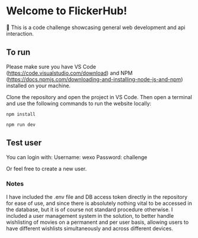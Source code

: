 # Welcome to FlickerHub!

📖 This is a code challenge showcasing general web development and api interaction.

## To run

Please make sure you have VS Code (https://code.visualstudio.com/download) and NPM (https://docs.npmjs.com/downloading-and-installing-node-js-and-npm) installed on your machine.

Clone the repository and open the project in VS Code. Then open a terminal and use the following commands to run the website locally:

```shellscript
npm install
```

```shellscript
npm run dev
```

## Test user
You can login with:
Username: wexo
Password: challenge

Or feel free to create a new user.

### Notes
I have included the .env file and DB access token directly in the repository for ease of use, and since there is absolutely nothing vital to be accessed in the database, but it is of course not standard procedure otherwise.
I included a user management system in the solution, to better handle wishlisting of movies on a permanent and per user basis, allowing users to have different wishlists simultaneously and across different devices. 

